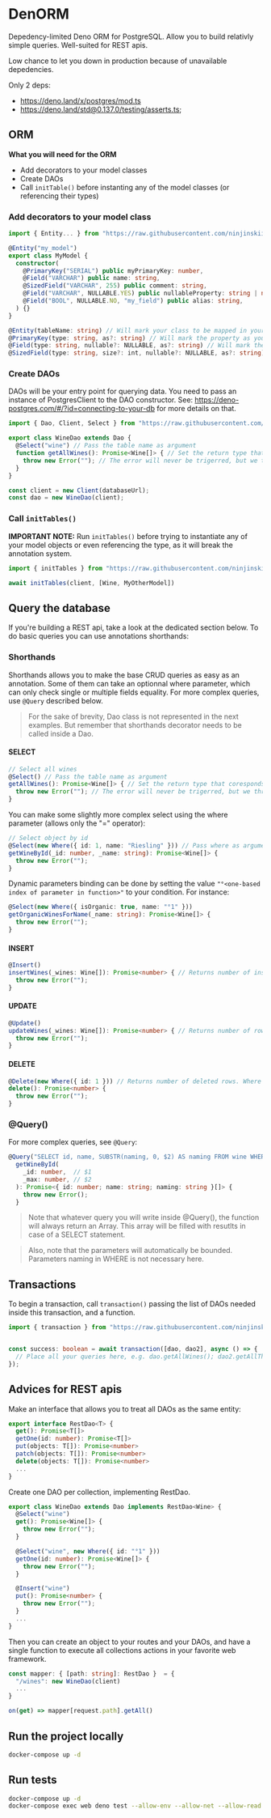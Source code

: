 # DenORM
Depedency-limited Deno ORM for PostgreSQL. Allow you to build relativly simple queries.
Well-suited for REST apis.

Low chance to let you down in production because of unavailable depedencies.

Only 2 deps:
* https://deno.land/x/postgres/mod.ts
* https://deno.land/std@0.137.0/testing/asserts.ts;


## ORM
<b>What you will need for the ORM</b>
* Add decorators to your model classes
* Create DAOs
* Call `initTable()` before instanting any of the model classes (or referencing their types)

### Add decorators to your model class

```ts
import { Entity... } from "https://raw.githubusercontent.com/ninjinskii/denorm/master/mod.ts"

@Entity("my_model")
export class MyModel {
  constructor(
    @PrimaryKey("SERIAL") public myPrimaryKey: number,
    @Field("VARCHAR") public name: string,
    @SizedField("VARCHAR", 255) public comment: string,
    @Field("VARCHAR", NULLABLE.YES) public nullableProperty: string | null,
    @Field("BOOL", NULLABLE.NO, "my_field") public alias: string,
  ) {}
}
```

```ts
@Entity(tableName: string) // Will mark your class to be mapped in your DB, bearing the provided name.
@PrimaryKey(type: string, as?: string) // Will mark the property as your primary key with the provided type. If set, `as` your field will take that name in the database.
@Field(type: string, nullable?: NULLABLE, as?: string) // Will mark the property as a standard field, with the provided type.
@SizedField(type: string, size?: int, nullable?: NULLABLE, as?: string) // Will mark the property as a standard field, with the provided type and size (e.g; VARCHAR(255)).
```

### Create DAOs

DAOs will be your entry point for querying data.
You need to pass an instance of PostgresClient to the DAO constructor.
See: https://deno-postgres.com/#/?id=connecting-to-your-db for more details on that.

```ts
import { Dao, Client, Select } from "https://raw.githubusercontent.com/ninjinskii/denorm/master/mod.ts"

export class WineDao extends Dao {
  @Select("wine") // Pass the table name as argument
  function getAllWines(): Promise<Wine[]> { // Set the return type that coresponds to the fetched data
    throw new Error(""); // The error will never be trigerred, but we throw it to avoid linter complaints.
  }
}

const client = new Client(databaseUrl);
const dao = new WineDao(client);

```

### Call `initTables()` 

__IMPORTANT NOTE:__
Run `initTables()` before trying to instantiate any of your model objects or even referencing the type, as it will break the annotation system.
```ts
import { initTables } from "https://raw.githubusercontent.com/ninjinskii/denorm/master/mod.ts"

await initTables(client, [Wine, MyOtherModel])
```

## Query the database
If you're building a REST api, take a look at the dedicated section below.
To do basic queries you can use annotations shorthands:

### Shorthands
Shorthands allows you to make the base CRUD queries as easy as an annotation.
Some of them can take an optionnal where parameter, which can only check single or multiple fields equality.
For more complex queries, use `@Query` described below.

> For the sake of brevity, Dao class is not represented in the next examples. But remember that shorthands decorator needs to be called inside a Dao.

#### SELECT

```ts
// Select all wines
@Select() // Pass the table name as argument
getAllWines(): Promise<Wine[]> { // Set the return type that coresponds to the fetched data
  throw new Error(""); // The error will never be trigerred, but we throw it to avoid linter complaints.
}
```

You can make some slightly more complex select using the where parameter (allows only the "=" operator):
```ts
// Select object by id
@Select(new Where({ id: 1, name: "Riesling" })) // Pass where as argument.
getWineById(_id: number, _name: string): Promise<Wine[]> {
  throw new Error("");
}
```

Dynamic parameters binding can be done by setting the value `"°<one-based index of parameter in function>"` to your condition.
For instance:
```ts
@Select(new Where({ isOrganic: true, name: "°1" })) 
getOrganicWinesForName(_name: string): Promise<Wine[]> {
  throw new Error("");
}
```

#### INSERT

```ts
@Insert()
insertWines(_wines: Wine[]): Promise<number> { // Returns number of inserted rows
  throw new Error("");
}
```

#### UPDATE

```ts
@Update()
updateWines(_wines: Wine[]): Promise<number> { // Returns number of rows affected
  throw new Error("");
}
```

#### DELETE

```ts
@Delete(new Where({ id: 1 })) // Returns number of deleted rows. Where is mandatory for Delete shorthand.
delete(): Promise<number> {
  throw new Error("");
}
```

### @Query()
For more complex queries, see `@Query`:
```ts
@Query("SELECT id, name, SUBSTR(naming, 0, $2) AS naming FROM wine WHERE id = $1")
  getWineById(
    _id: number,  // $1
    _max: number, // $2
  ): Promise<{ id: number; name: string; naming: string }[]> {
    throw new Error();
  }
```

> Note that whatever query you will write inside @Query(), the function will always return an Array.
> This array will be filled with resutlts in case of a SELECT statement.

> Also, note that the parameters will automatically be bounded. Parameters naming in WHERE is not necessary here.

## Transactions
To begin a transaction, call `transaction()` passing the list of DAOs needed inside this transaction, and a function.
```ts
import { transaction } from "https://raw.githubusercontent.com/ninjinskii/denorm/master/mod.ts"


const success: boolean = await transaction([dao, dao2], async () => {
  // Place all your queries here, e.g. dao.getAllWines(); dao2.getAllThing();
});
```

## Advices for REST apis
Make an interface that allows you to treat all DAOs as the same entity:
```ts
export interface RestDao<T> {
  get(): Promise<T[]>
  getOne(id: number): Promise<T[]>
  put(objects: T[]): Promise<number>
  patch(objects: T[]): Promise<number>
  delete(objects: T[]): Promise<number>
  ...
}
```

Create one DAO per collection, implementing RestDao.
```ts
export class WineDao extends Dao implements RestDao<Wine> {
  @Select("wine")
  get(): Promise<Wine[]> {
    throw new Error("");
  }

  @Select("wine", new Where({ id: "°1" }))
  getOne(id: number): Promise<Wine[]> {
    throw new Error("");
  }

  @Insert("wine")
  put(): Promise<number> {
    throw new Error("");
  }
  ...
}
```

Then you can create an object to your routes and your DAOs, and have a single function to execute all collections actions in your favorite web framework.
```ts
const mapper: { [path: string]: RestDao }  = {
  "/wines": new WineDao(client)
  ...
}

on(get) => mapper[request.path].getAll()
```

## Run the project locally
```bash
docker-compose up -d
```

## Run tests
```bash
docker-compose up -d
docker-compose exec web deno test --allow-env --allow-net --allow-read tests
```

